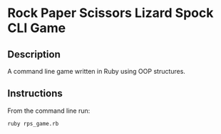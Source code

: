 # Rock Paper Scissors Lizard Spock CLI Game

## Description
A command line game written in Ruby using OOP structures.

## Instructions
From the command line run:
```
ruby rps_game.rb
```
